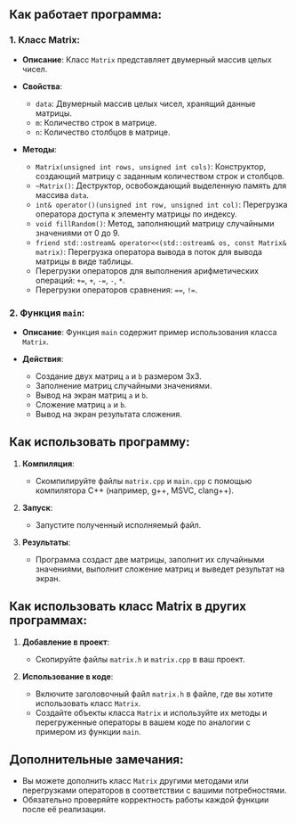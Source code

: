 ## Как работает программа:

### 1. Класс Matrix:

- **Описание**: Класс `Matrix` представляет двумерный массив целых чисел.

- **Свойства**:
    - `data`: Двумерный массив целых чисел, хранящий данные матрицы.
    - `m`: Количество строк в матрице.
    - `n`: Количество столбцов в матрице.

- **Методы**:
    - `Matrix(unsigned int rows, unsigned int cols)`: Конструктор, создающий матрицу с заданным количеством строк и столбцов.
    - `~Matrix()`: Деструктор, освобождающий выделенную память для массива `data`.
    - `int& operator()(unsigned int row, unsigned int col)`: Перегрузка оператора доступа к элементу матрицы по индексу.
    - `void fillRandom()`: Метод, заполняющий матрицу случайными значениями от 0 до 9.
    - `friend std::ostream& operator<<(std::ostream& os, const Matrix& matrix)`: Перегрузка оператора вывода в поток для вывода матрицы в виде таблицы.
    - Перегрузки операторов для выполнения арифметических операций: `+=`, `+`, `-=`, `-`, `*`.
    - Перегрузки операторов сравнения: `==`, `!=`.

### 2. Функция `main`:

- **Описание**: Функция `main` содержит пример использования класса `Matrix`.

- **Действия**:
    - Создание двух матриц `a` и `b` размером 3x3.
    - Заполнение матриц случайными значениями.
    - Вывод на экран матриц `a` и `b`.
    - Сложение матриц `a` и `b`.
    - Вывод на экран результата сложения.

## Как использовать программу:

1. **Компиляция**:
    - Скомпилируйте файлы `matrix.cpp` и `main.cpp` с помощью компилятора C++ (например, g++, MSVC, clang++).

2. **Запуск**:
    - Запустите полученный исполняемый файл.

3. **Результаты**:
    - Программа создаст две матрицы, заполнит их случайными значениями, выполнит сложение матриц и выведет результат на экран.

## Как использовать класс Matrix в других программах:

1. **Добавление в проект**:
    - Скопируйте файлы `matrix.h` и `matrix.cpp` в ваш проект.

2. **Использование в коде**:
    - Включите заголовочный файл `matrix.h` в файле, где вы хотите использовать класс `Matrix`.
    - Создайте объекты класса `Matrix` и используйте их методы и перегруженные операторы в вашем коде по аналогии с примером из функции `main`.

## Дополнительные замечания:

- Вы можете дополнить класс `Matrix` другими методами или перегрузками операторов в соответствии с вашими потребностями.
- Обязательно проверяйте корректность работы каждой функции после её реализации.
